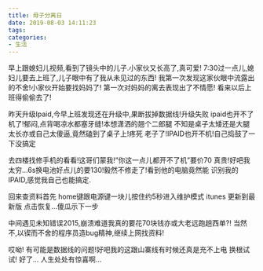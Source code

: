 ```yaml
---
title: 母子分离日
date: 2019-08-03 14:11:23
tags:
categories: 
- 生活
---
```

早上跟媳妇儿视频,看到了镜头中的儿子.小家伙又长高了,真可爱!
7:30过一点儿,媳妇儿要去上班了,儿子眼中有了我从未见过的东西!
我第一次发现这家伙眼中流露出的不舍!小家伙开始要找妈妈了!
第一次对妈妈的离去表现出了不情愿!
看来以后上班得偷偷去了!

昨天升级Ipaid,今早上班发现还在升级中,果断拔掉数据线!升级失败
ipaid也开不了机了!郁闷,点背喝凉水都塞牙缝!本想潇洒的翘个二郎腿
不知是桌子太矮还是大腿太长亦或自己太傻逼,竟然磕到了桌子上!疼死
老子了!IPAID也开不机!自己捣鼓了一下没搞定

去四楼找修手机的看看!这哥们蒙我!”你这一点儿都开不了机”要价70
真贵!好吧我太穷…6s换电池好点儿的要130!毅然不修走了!看到他的电脑竟然能
识别我的IPAID,感觉我自己也能搞定.

回来查资料首先
home键跟电源键一块儿按住约5秒进入维护模式
itunes 更新到最新版
点击恢复...傻瓜示下一步

中间遇见未知错误2015,崩溃难道我真的要花70块钱亦或大老远跑趟西单?!
当然不,以锲而不舍的程序员造bug精神,继续上网找资料!

哎呦! 有可能是数据线的问题!好吧我的这跟山寨线有时候还真是充不上电
换根试试! 
好了...
人生处处有惊喜啊...
